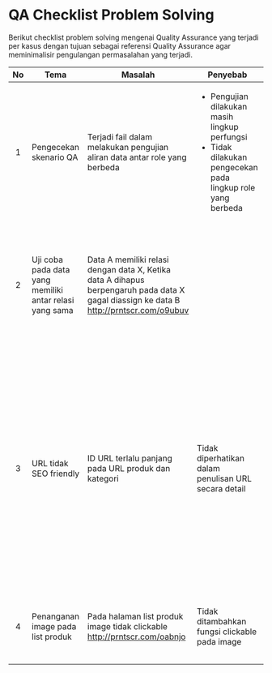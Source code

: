 QA Checklist Problem Solving
============================
Berikut checklist problem solving mengenai Quality Assurance yang terjadi per kasus dengan tujuan sebagai referensi Quality Assurance agar meminimalisir pengulangan permasalahan yang terjadi.


| No | Tema  | Masalah  | Penyebab  | Solusi  |
| :--------:  | --------| -------- | --------   | -------- |
| 1 | Pengecekan skenario QA | Terjadi fail dalam melakukan pengujian aliran data antar role yang berbeda | <ul><li>Pengujian dilakukan masih lingkup perfungsi</li><li>Tidak dilakukan pengecekan pada lingkup role yang berbeda</li></ul> |Pengujian dilakukan mengikuti aliran data dan aliran skenario antar role  |
| 2 | Uji coba pada data yang memiliki antar relasi yang sama| Data A memiliki relasi dengan data X, Ketika data A dihapus berpengaruh pada data X gagal diassign ke data B http://prntscr.com/o9ubuv | |Dilakukan pengecekan dan uji coba pada semua form yang memiliki relasi berhasil atau tidak ketika dilakukan assign di data lain |
| 3 | URL tidak SEO friendly | ID URL terlalu panjang pada URL produk dan kategori | Tidak diperhatikan dalam penulisan URL secara detail | <ul><li>Semua halaman list terutama list produk image harus dapat di click dan URL yang digunakan harus dengan ID yang pendek</li><li>URL harus SEO friendly dan human rreadable</li>|
| 4 | Penanganan image pada list produk|Pada halaman list produk image tidak clickable http://prntscr.com/oabnjo| Tidak ditambahkan fungsi clickable pada image | Semua halaman terutama list produk, image dan judul harus clickable |
